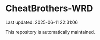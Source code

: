 # CheatBrothers-WRD

Last updated: 2025-06-11 22:31:06

This repository is automatically maintained.
